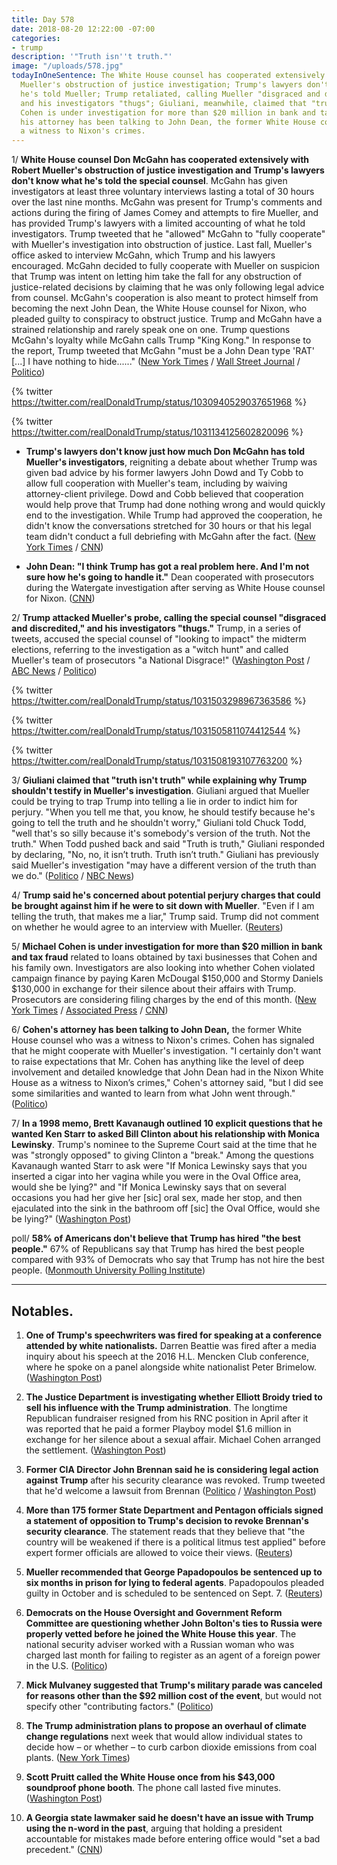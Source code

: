 ```yaml
---
title: Day 578
date: 2018-08-20 12:22:00 -07:00
categories:
- trump
description: '"Truth isn''t truth."'
image: "/uploads/578.jpg"
todayInOneSentence: The White House counsel has cooperated extensively with Robert
  Mueller's obstruction of justice investigation; Trump's lawyers don't know what
  he's told Mueller; Trump retaliated, calling Mueller "disgraced and discredited"
  and his investigators "thugs"; Giuliani, meanwhile, claimed that "truth isn't truth";  Michael
  Cohen is under investigation for more than $20 million in bank and tax fraud and
  his attorney has been talking to John Dean, the former White House counsel who was
  a witness to Nixon's crimes.
---
```


1/ **White House counsel Don McGahn has cooperated extensively with Robert Mueller's obstruction of justice investigation and Trump's lawyers don't know what he's told the special counsel**. McGahn has given investigators at least three voluntary interviews lasting a total of 30 hours over the last nine months. McGahn was present for Trump's comments and actions during the firing of James Comey and attempts to fire Mueller, and has provided Trump's lawyers with a limited accounting of what he told investigators. Trump tweeted that he "allowed" McGahn to "fully cooperate" with Mueller's investigation into obstruction of justice. Last fall, Mueller's office asked to interview McGahn, which Trump and his lawyers encouraged. McGahn decided to fully cooperate with Mueller on suspicion that Trump was intent on letting him take the fall for any obstruction of justice-related decisions by claiming that he was only following legal advice from counsel. McGahn's cooperation is also meant to protect himself from becoming the next John Dean, the White House counsel for Nixon, who pleaded guilty to conspiracy to obstruct justice. Trump and McGahn have a strained relationship and rarely speak one on one. Trump questions McGahn's loyalty while McGahn calls Trump "King Kong." In response to the report, Trump tweeted that McGahn "must be a John Dean type 'RAT' \[...\] I have nothing to hide......" ([New York Times](https://www.nytimes.com/2018/08/18/us/politics/don-mcgahn-mueller-investigation.html) / [Wall Street Journal](https://outline.com/efaPdW) / [Politico](https://www.politico.com/story/2018/08/18/trump-mcgahn-mueller-probe-788040))

{% twitter https://twitter.com/realDonaldTrump/status/1030940529037651968 %}

{% twitter https://twitter.com/realDonaldTrump/status/1031134125602820096 %}

* **Trump's lawyers don't know just how much Don McGahn has told Mueller's investigators**, reigniting a debate about whether Trump was given bad advice by his former lawyers John Dowd and Ty Cobb to allow full cooperation with Mueller's team, including by waiving attorney-client privilege. Dowd and Cobb believed that cooperation would help prove that Trump had done nothing wrong and would quickly end to the investigation. While Trump had approved the cooperation, he didn't know the conversations stretched for 30 hours or that his legal team didn't conduct a full debriefing with McGahn after the fact. ([New York Times](https://www.nytimes.com/2018/08/19/us/politics/don-mcgahn-trump-mueller.html) / [CNN](https://www.cnn.com/2018/08/20/politics/trump-mcgahn-30-hours/index.html))

* **John Dean: "I think Trump has got a real problem here. And I'm not sure how he's going to handle it."** Dean cooperated with prosecutors during the Watergate investigation after serving as White House counsel for Nixon. ([CNN](https://www.cnn.com/2018/08/20/politics/donald-trump-john-dean/index.html))

2/ **Trump attacked Mueller's probe, calling the special counsel "disgraced and discredited," and his investigators "thugs."** Trump, in a series of tweets, accused the special counsel of "looking to impact" the midterm elections, referring to the investigation as a "witch hunt" and called Mueller's team of prosecutors "a National Disgrace!" ([Washington Post](https://www.washingtonpost.com/politics/trump-calls-mueller-lawyers-thugs-and-a-national-disgrace/2018/08/20/99b829e2-a46d-11e8-a656-943eefab5daf_story.html?utm_term=.97b9d546633a) / [ABC News](https://abcnews.go.com/Politics/trump-calls-special-counsel-robert-mueller-team-national/story?id=57283566) / [Politico](https://www.politico.com/story/2018/08/20/trump-robert-mueller-2018-midterms-elections-788853))

{% twitter https://twitter.com/realDonaldTrump/status/1031503298967363586 %}

{% twitter https://twitter.com/realDonaldTrump/status/1031505811074412544 %}

{% twitter https://twitter.com/realDonaldTrump/status/1031508193107763200 %}

3/ **Giuliani claimed that "truth isn't truth" while explaining why Trump shouldn't testify in Mueller's investigation**. Giuliani argued that Mueller could be trying to trap Trump into telling a lie in order to indict him for perjury. "When you tell me that, you know, he should testify because he's going to tell the truth and he shouldn't worry," Giuliani told Chuck Todd, "well that's so silly because it's somebody's version of the truth. Not the truth." When Todd pushed back and said "Truth is truth," Giuliani responded by declaring, "No, no, it isn’t truth. Truth isn’t truth." Giuliani has previously said Mueller's investigation "may have a different version of the truth than we do." ([Politico](https://www.politico.com/story/2018/08/19/giuliani-truth-todd-trump-788161) / [NBC News](https://www.youtube.com/watch?v=CljsZ7lgbtw))

4/ **Trump said he's concerned about potential perjury charges that could be brought against him if he were to sit down with Mueller**. "Even if I am telling the truth, that makes me a liar," Trump said. Trump did not comment on whether he would agree to an interview with Mueller. ([Reuters](https://www.reuters.com/article/us-usa-trump-mueller-exclusive/exclusive-trump-is-worried-that-mueller-interview-could-be-a-perjury-trap-idUSKCN1L526P))

5/ **Michael Cohen is under investigation for more than $20 million in bank and tax fraud** related to loans obtained by taxi businesses that Cohen and his family own. Investigators are also looking into whether Cohen violated campaign finance by paying Karen McDougal $150,000 and Stormy Daniels $130,000 in exchange for their silence about their affairs with Trump. Prosecutors are considering filing charges by the end of this month. ([New York Times](https://www.nytimes.com/2018/08/19/nyregion/michael-cohen-loans-donald-trump.html) / [Associated Press](https://apnews.com/50b339072d774bcb9643841706a6afc4/AP-sources:-Prosecutors-preparing-charges-against-Cohen) / [CNN](https://www.cnn.com/2018/08/19/politics/nyt-cohen-investigation-bank-fraud/index.html))

6/ **Cohen's attorney has been talking to John Dean,** the former White House counsel who was a witness to Nixon's crimes. Cohen has signaled that he might cooperate with Mueller's investigation. "I certainly don't want to raise expectations that Mr. Cohen has anything like the level of deep involvement and detailed knowledge that John Dean had in the Nixon White House as a witness to Nixon’s crimes," Cohen's attorney said, "but I did see some similarities and wanted to learn from what John went through." ([Politico](https://www.politico.com/story/2018/08/19/davis-cohen-john-dean-788456))

7/ **In a 1998 memo, Brett Kavanaugh outlined 10 explicit questions that he wanted Ken Starr to asked Bill Clinton about his relationship with Monica Lewinsky**. Trump's nominee to the Supreme Court said at the time that he was "strongly opposed" to giving Clinton a "break." Among the questions Kavanaugh wanted Starr to ask were "If Monica Lewinsky says that you inserted a cigar into her vagina while you were in the Oval Office area, would she be lying?" and "If Monica Lewinsky says that on several occasions you had her give her \[sic\] oral sex, made her stop, and then ejaculated into the sink in the bathroom off \[sic\] the Oval Office, would she be lying?" ([Washington Post](https://www.washingtonpost.com/politics/brett-kavanaugh-memo-detailed-explicit-questions-for-clinton/2018/08/20/c0854616-a488-11e8-8fac-12e98c13528d_story.html))

poll/ **58% of Americans don't believe that Trump has hired "the best people."** 67% of Republicans say that Trump has hired the best people compared with 93% of Democrats who say that Trump has not hire the best people. ([Monmouth University Polling Institute](https://www.monmouth.edu/polling-institute/reports/monmouthpoll_US_082018/))

---

## Notables.

 1. **One of Trump's speechwriters was fired for speaking at a conference attended by white nationalists.** Darren Beattie was fired after a media inquiry about his speech at the 2016 H.L. Mencken Club conference, where he spoke on a panel alongside white nationalist Peter Brimelow. ([Washington Post](https://www.washingtonpost.com/politics/trump-speechwriter-fired-amid-scrutiny-of-appearance-with-white-nationalists/2018/08/19/f5051b52-a3eb-11e8-a656-943eefab5daf_story.html?utm_term=.eac27c4ea197))

 2. **The Justice Department is investigating whether Elliott Broidy tried to sell his influence with the Trump administration**. The longtime Republican fundraiser resigned from his RNC position in April after it was reported that he paid a former Playboy model $1.6 million in exchange for her silence about a sexual affair. Michael Cohen arranged the settlement. ([Washington Post](https://www.washingtonpost.com/politics/trump-lawyer-negotiated-16-million-settlement-for-gop-donor-with-playboy-model/2018/04/13/2f051f90-3f3e-11e8-974f-aacd97698cef_story.html))

 3. **Former CIA Director John Brennan said he is considering legal action against Trump** after his security clearance was revoked. Trump tweeted that he'd welcome a lawsuit from Brennan ([Politico](https://www.politico.com/story/2018/08/19/brennan-court-trump-security-clearance-788164) / [Washington Post](https://www.washingtonpost.com/politics/dozens-more-former-us-officials-speak-out-against-trump-revoking-brennans-security-clearance/2018/08/20/b389978e-a45e-11e8-a656-943eefab5daf_story.html))

 4. **More than 175 former State Department and Pentagon officials signed a statement of opposition to Trump's decision to revoke Brennan's security clearance**. The statement reads that they believe that "the country will be weakened if there is a political litmus test applied" before expert former officials are allowed to voice their views. ([Reuters](https://www.reuters.com/article/us-usa-trump-clearances/new-outcry-over-trumps-revocation-of-brennan-security-clearance-idUSKCN1L515D))

 5. **Mueller recommended that George Papadopoulos be sentenced up to six months in prison for lying to federal agents**. Papadopoulos pleaded guilty in October and is scheduled to be sentenced on Sept. 7. ([Reuters](https://www.reuters.com/article/us-usa-trump-russia-papadopoulos/u-s-special-counsel-recommends-six-months-in-prison-for-papadopoulos-idUSKBN1L3015))

 6. **Democrats on the House Oversight and Government Reform Committee are questioning whether John Bolton's ties to Russia were properly vetted before he joined the White House this year**. The national security adviser worked with a Russian woman who was charged last month for failing to register as an agent of a foreign power in the U.S. ([Politico](https://www.politico.com/story/2018/08/20/john-bolton-russia-connections-hosue-democrats-789451))

 7. **Mick Mulvaney suggested that Trump's military parade was canceled for reasons other than the $92 million cost of the event**, but would not specify other "contributing factors." ([Politico](https://www.politico.com/story/2018/08/19/mulvaney-trump-military-parade-788157))

 8. **The Trump administration plans to propose an overhaul of climate change regulations** next week that would allow individual states to decide how – or whether – to curb carbon dioxide emissions from coal plants. ([New York Times](https://www.nytimes.com/2018/08/17/climate/trump-clean-power-rollback.html))

 9. **Scott Pruitt called the White House once from his $43,000 soundproof phone booth**. The phone call lasted five minutes. ([Washington Post](https://www.washingtonpost.com/national/health-science/pruitt-called-the-white-house-once-from-his-43000-phone-booth-records-show/2018/08/20/98bfdbcc-a48e-11e8-a656-943eefab5daf_story.html))

10. **A Georgia state lawmaker said he doesn't have an issue with Trump using the n-word in the past**, arguing that holding a president accountable for mistakes made before entering office would "set a bad precedent." ([CNN](https://www.cnn.com/2018/08/18/politics/georgia-senator-trump-racial-slur-cnntv/index.html))